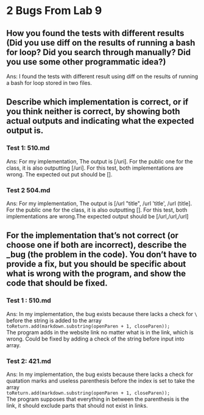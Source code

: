 # 2 Bugs From Lab 9
##  How you found the tests with different results (Did you use diff on the results of running a bash for loop? Did you search through manually? Did you use some other programmatic idea?)
Ans: I found the tests with different result using diff on the results of running a bash for loop stored in two files. 
## Describe which implementation is correct, or if you think neither is correct, by showing both actual outputs and indicating what the expected output is.
### Test 1: 510.md
Ans: For my implementation, The output is [/uri]. For the public one for the class, it is also outputting [/uri]. For this test, both implementations are wrong. The expected out put should be [].
### Test 2 504.md
Ans: For my implementation, The output is [/url "title", /url 'title', /url (title]. For the public one for the class, it is also outputting []. For this test, both implementations are wrong.The expected output should be [/url,/url,/url]
## For the implementation that’s not correct (or choose one if both are incorrect), describe the _bug (the problem in the code). You don’t have to provide a fix, but you should be specific about what is wrong with the program, and show the code that should be fixed.
### Test 1 : 510.md
Ans: In my implementation, the bug exists because there lacks a check for `\` before the string is added to the array \
`toReturn.add(markdown.substring(openParen + 1, closeParen));`\
The program adds in the website link no matter what is in the link, which is wrong. Could be fixed by adding a check of the string before input into array. 
### Test 2: 421.md
Ans: In my implementation, the bug exists because there lacks a check for quatation marks and useless parenthesis before the index is set to take the array \
`toReturn.add(markdown.substring(openParen + 1, closeParen));`\
The program supposes that everything in between the parenthesis is the link, it should exclude parts that should not exist in links. 